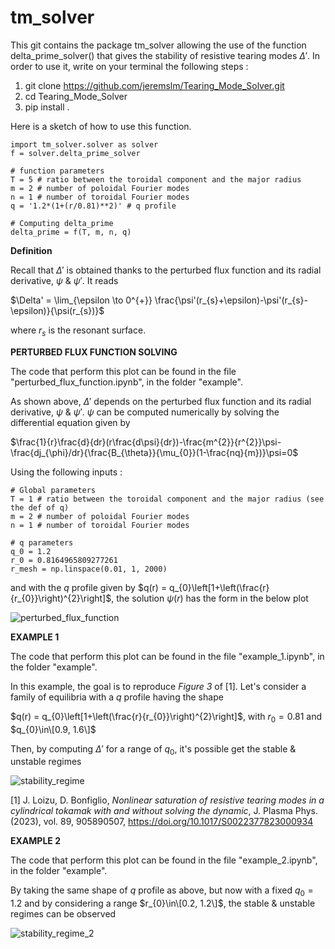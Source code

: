 # tm_solver
This git contains the package tm_solver allowing the use of the function delta_prime_solver() that gives the stability of resistive tearing modes $\Delta'$. 
In order to use it, write on your terminal the following steps :
1. git clone https://github.com/jeremslm/Tearing_Mode_Solver.git
2. cd Tearing_Mode_Solver
3. pip install . 

Here is a sketch of how to use this function. 

```
import tm_solver.solver as solver
f = solver.delta_prime_solver

# function parameters
T = 5 # ratio between the toroidal component and the major radius
m = 2 # number of poloidal Fourier modes
n = 1 # number of toroidal Fourier modes
q = '1.2*(1+(r/0.81)**2)' # q profile

# Computing delta_prime
delta_prime = f(T, m, n, q) 
```

$\textbf{Definition}$

Recall that $\Delta'$ is obtained thanks to the perturbed flux function and its radial derivative, $\psi$ & $\psi'$. It reads 

$\Delta' = \lim_{\epsilon \to 0^{+}} \frac{\psi'(r_{s}+\epsilon)-\psi'(r_{s}-\epsilon)}{\psi(r_{s})}$

where $r_{s}$ is the resonant surface.

$\textbf{PERTURBED FLUX FUNCTION SOLVING}$

The code that perform this plot can be found in the file "perturbed_flux_function.ipynb", in the folder "example".

As shown above, $\Delta'$ depends on the perturbed flux function and its radial derivative, $\psi$ & $\psi'$. $\psi$ can be computed numerically by solving the differential equation given by 

$\frac{1}{r}\frac{d}{dr}(r\frac{d\psi}{dr})-\frac{m^{2}}{r^{2}}\psi-\frac{dj_{\phi}/dr}{\frac{B_{\theta}}{\mu_{0}}(1-\frac{nq}{m})}\psi=0$

Using the following inputs :

```
# Global parameters
T = 1 # ratio between the toroidal component and the major radius (see the def of q)
m = 2 # number of poloidal Fourier modes
n = 1 # number of toroidal Fourier modes

# q parameters
q_0 = 1.2
r_0 = 0.8164965809277261
r_mesh = np.linspace(0.01, 1, 2000)

```
and with the $q$ profile given by $q(r) = q_{0}\left[1+\left(\frac{r}{r_{0}}\right)^{2}\right]$, the solution $\psi(r)$ has the form in the below plot


![perturbed_flux_function](https://github.com/jeremslm/Tearing_Mode_Solver/assets/130314261/c7cfd189-4727-42c9-b3c7-3eb68a1b7e72)


$\textbf{EXAMPLE 1}$

The code that perform this plot can be found in the file "example_1.ipynb", in the folder "example".

In this example, the goal is to reproduce *Figure 3* of [1]. Let's consider a family of equilibria with a $q$ profile having the shape 

$q(r) = q_{0}\left[1+\left(\frac{r}{r_{0}}\right)^{2}\right]$, with $r_{0}=0.81$ and $q_{0}\in\[0.9, 1.6\]$

Then, by computing $\Delta'$ for a range of $q_{0}$, it's possible get the stable & unstable regimes 

![stability_regime](https://github.com/jeremslm/Tearing_Mode_Solver/assets/130314261/ee483fd4-31e7-452e-ad91-2d17e605e51c)

[1] J. Loizu, D. Bonfiglio, *Nonlinear saturation of resistive tearing modes in a cylindrical tokamak with and without solving the dynamic*, J. Plasma Phys. (2023), vol. 89, 905890507, https://doi.org/10.1017/S0022377823000934

$\textbf{EXAMPLE 2}$

The code that perform this plot can be found in the file "example_2.ipynb", in the folder "example".

By taking the same shape of $q$ profile as above, but now with a fixed $q_{0} = 1.2$ and by considering a range $r_{0}\in\[0.2, 1.2\]$, the stable & unstable regimes can be observed

![stability_regime_2](https://github.com/jeremslm/Tearing_Mode_Solver/assets/130314261/4de99892-6ffe-4b43-9f83-cbb1f0716aaf)


